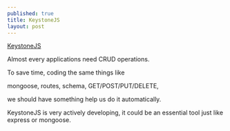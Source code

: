 ```yaml
---
published: true
title: KeystoneJS
layout: post
---
```

[KeystoneJS](https://github.com/keystonejs/keystone)

Almost every applications need CRUD operations.

To save time, coding the same things like

mongoose, routes, schema, GET/POST/PUT/DELETE,

we should have something help us do it automatically.

KeystoneJS is very actively developing, it could be an essential tool just like express or mongoose.